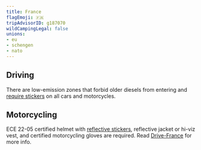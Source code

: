 ```yaml
---
title: France
flagEmoji: 🇫🇷
tripAdvisorID: g187070
wildCampingLegal: false
unions:
- eu
- schengen
- nato
---
```


## Driving

There are low-emission zones that forbid older diesels from entering and [require stickers](https://www.drive-france.com/crit-air-sticker/) on all cars and motorcycles.

## Motorcycling

ECE 22-05 certified helmet with [reflective stickers](https://www.louis.eu/en-eu/magazin/touren/laendertipps/frankreich), reflective jacket or hi-viz vest, and certified motorcycling gloves are required. Read [Drive-France](https://www.drive-france.com/faqs/motorcycling-france) for more info.
